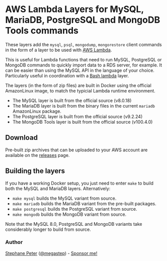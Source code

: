 # AWS Lambda Layers for MySQL, MariaDB, PostgreSQL and MongoDB Tools commands

These layers add the `mysql`, `psql`, `mongodump`, `mongorestore` client commands in the form of a layer to be used with [AWS Lambda](https://aws.amazon.com/lambda/).

This is useful for Lambda functions that need to run MySQL, PostgreSQL or MongoDB commands to quickly import data to a RDS server, for example. It can be easier than using the MySQL API in the language of your choice. Particularly useful in coordination with a [Bash lambda](https://github.com/gkrizek/bash-lambda-layer) layer.

The layers (in the form of zip files) are built in Docker using the official AmazonLinux image, to match the typicial Lambda runtime environment.

- The MySQL layer is built from the official source (v8.0.18)
- The MariaDB layer is built from the binary files in the current `mariadb` AmazonLinux package.
- The PostgreSQL layer is built from the official source (v9.2.24)
- The MongoDB Tools layer is built from the official source (v100.4.0)

## Download

Pre-built zip archives that can be uploaded to your AWS account are available on the [releases](https://github.com/megastep/mysql-lambda/releases) page.

## Building the layers

If you have a working Docker setup, you just need to enter `make` to build both the MySQL and MariaDB layers. Alternatively:

- `make mysql` builds the MySQL variant from source.
- `make mariadb` builds the MariaDB variant from the pre-built packages.
- `make postgresql` builds the PostgreSQL variant from source.
- `make mongodb` builds the MongoDB variant from source.

Note that the MySQL 8.0, PostgreSQL and MongoDB variants take considerably longer to build from source.

### Author

[Stephane Peter](https://stephanepeter.com/) ([@megastep](https://github.com/megastep)) - [Sponsor me!](https://github.com/sponsors/megastep)
